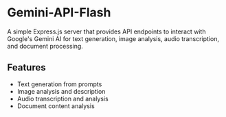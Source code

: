 # Gemini-API-Flash
A simple Express.js server that provides API endpoints to interact with Google's Gemini AI for text generation, image analysis, audio transcription, and document processing.

## Features
- Text generation from prompts
- Image analysis and description
- Audio transcription and analysis
- Document content analysis